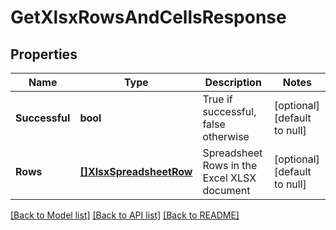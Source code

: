 # GetXlsxRowsAndCellsResponse

## Properties
Name | Type | Description | Notes
------------ | ------------- | ------------- | -------------
**Successful** | **bool** | True if successful, false otherwise | [optional] [default to null]
**Rows** | [**[]XlsxSpreadsheetRow**](XlsxSpreadsheetRow.md) | Spreadsheet Rows in the Excel XLSX document | [optional] [default to null]

[[Back to Model list]](../README.md#documentation-for-models) [[Back to API list]](../README.md#documentation-for-api-endpoints) [[Back to README]](../README.md)


